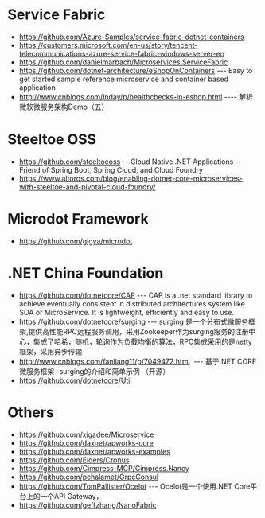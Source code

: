 # Service Fabric 
* https://github.com/Azure-Samples/service-fabric-dotnet-containers
* https://customers.microsoft.com/en-us/story/tencent-telecommunications-azure-service-fabric-windows-server-en
* https://github.com/danielmarbach/Microservices.ServiceFabric
* https://github.com/dotnet-architecture/eShopOnContainers --- Easy to get started sample reference microservice and container based application 
* http://www.cnblogs.com/inday/p/healthchecks-in-eshop.html ---- 解析微软微服务架构Demo（五） 

# Steeltoe OSS
* https://github.com/steeltoeoss  -- Cloud Native .NET Applications - Friend of Spring Boot, Spring Cloud, and Cloud Foundry
* https://www.altoros.com/blog/enabling-dotnet-core-microservices-with-steeltoe-and-pivotal-cloud-foundry/
# Microdot Framework
* https://github.com/gigya/microdot

# .NET China Foundation
* https://github.com/dotnetcore/CAP  --- CAP is a .net standard library to achieve eventually consistent in distributed architectures system like SOA or MicroService. It is lightweight, efficiently and easy to use. 
* https://github.com/dotnetcore/surging  --- surging 是一个分布式微服务框架,提供高性能RPC远程服务调用，采用Zookeeper作为surging服务的注册中心，集成了哈希，随机，轮询作为负载均衡的算法，RPC集成采用的是netty框架，采用异步传输
* http://www.cnblogs.com/fanliang11/p/7049472.html  --- 基于.NET CORE微服务框架 -surging的介绍和简单示例 （开源） 
* https://github.com/dotnetcore/Util

# Others
* https://github.com/xigadee/Microservice
* https://github.com/daxnet/apworks-core
* https://github.com/daxnet/apworks-examples
* https://github.com/Elders/Cronus
* https://github.com/Cimpress-MCP/Cimpress.Nancy
* https://github.com/pchalamet/GrpcConsul
* https://github.com/TomPallister/Ocelot --- Ocelot是一个使用.NET Core平台上的一个API Gateway，
* https://github.com/geffzhang/NanoFabric
